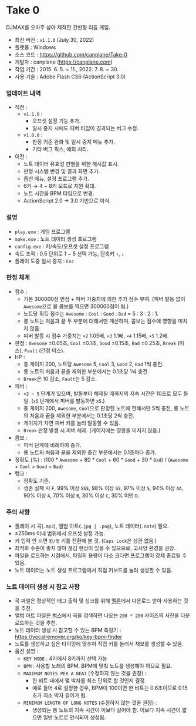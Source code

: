 ﻿# Take 0
DJMAX를 오마주 삼아 제작한 건반형 리듬 게임.
* 최신 버전 : `v1.1.0` (July 30, 2022)
* 플랫폼 : Windows
* 소스 코드 : <https://github.com/canplane/Take-0>
* 개발자 : canplane (<https://canplane.com>)
* 작업 기간 : 2015. 6. 5. ~ 11.,  2022. 7. 8. ~ 30.
* 사용 기술 : Adobe Flash CS6 (ActionScript 3.0)

### 업데이트 내역
* 직전 :
	* `v1.1.0` :
		* 오프셋 설정 기능 추가.
		* 일시 중지 시에도 피버 타임이 경과되는 버그 수정.
	* `v1.0.0` :
		* 판정 기준 완화 및 일시 중지 메뉴 추가.
		* 기타 버그 픽스, 예외 처리.
* 이전 :
	* 노트 데이터 유효성 판별을 위한 해시값 표시.
	* 판정 시스템 변경 및 결과 화면 추가.
	* 옵션 메뉴, 설정 프로그램 추가.
	* 6키 → 4 ~ 8키 모드로 지원 확대.
	* 노트 시간을 BPM 타임으로 변경.
	* ActionScript 2.0 → 3.0 기반으로 이식.

### 설명
* `play.exe` : 게임 프로그램
* `make.exe` : 노트 데이터 생성 프로그램
* `config.exe` : 키/속도/오프셋 설정 프로그램
* 속도 조작 : 0.5 단위로 1 ~ 5 선택 가능, 단축키 `↑`, `↓`
* 플레이 도중 일시 중지 : `Esc`

### 판정 체계
* 점수 :
	* 기본 300000점 만점 + 피버 가중치에 의한 추가 점수 부여. (피버 발동 없이 `Awesome`으로 올 콤보를 찍으면 300000점이 됨.)
	* 노트당 획득 점수는 `Awesome` : `Cool` : `Good` : `Bad` = 5 : 3 : 2 : 1.
	* 롱 노트는 처음과 끝 두 부분에 대해서만 계산하며, 콤보는 점수에 영향을 미치지 않음.
	* 피버 발동 시 점수 가중치는 `×2` 1.05배, `×3` 1.1배, `×4` 1.15배, `×5` 1.2배.
* 판정 : `Awesome` ±0.05초, `Cool` ±0.1초, `Good` ±0.15초, `Bad` ±0.25초, `Break` (미스), `Fault` (간접 미스).
* HP : 
	* 총 게이지 200, 노트당 `Awesome` 5, `Cool` 3, `Good` 2, `Bad` 1씩 충전.
	* 롱 노트의 처음과 끝을 제외한 부분에서는 0.1초당 1씩 충전.
	* `Break`은 10 감소, `Fault`는 5 감소.
* 피버 : 
	* `×2 ~ 5` 단계가 있으며, 발동부터 해제될 때까지의 지속 시간은 10초로 모두 동일. (`x5` 단계에서 피버를 발동하면 `x5`.)
	* 총 게이지 200, `Awesome`, `Cool`으로 판정된 노트에 한해서만 5씩 충전, 롱 노트의 처음과 끝을 제외한 부분에서는 0.1초당 2씩 충전.
	* 게이지가 차면 피버 키를 눌러 발동할 수 있음.
	* `Break` 판정 발생 시 피버 해제. (게이지에는 영향을 미치지 않음.)
* 콤보 :
	* 피버 단계에 비례하여 증가.
	* 롱 노트의 처음과 끝을 제외한 중간 부분에서는 0.1초마다 증가.
* 정확도 (%) : (100 * `Awesome` + 80 * `Cool` + 60 * `Good` + 30 * `Bad`) / (`Awesome` + `Cool` + `Good` + `Bad`)
* 랭크 :
	* 정확도 기준.
	* 생존 실패 시 `F`, 99% 이상 `SSS`, 98% 이상 `SS`, 97% 이상 `S`, 94% 이상 `AA`, 90% 이상 `A`, 70% 이상 `B`, 30% 이상 `C`, 30% 미만 `D`.

### 주의 사항
* 플레이 시 곡(`.mp3`), 앨범 아트(`.jpg | .png`), 노트 데이터(`.note`) 필요.
* ±250ms 이내 범위에서 오프셋 설정 가능.
* 키 입력 안 되면 `한/영` 키를 전환해 볼 것. (`Caps Lock`은 상관 없음.)
* 최적화 수준이 좋지 않아 끊김 현상이 있을 수 있으므로, 고사양 환경을 권장.
* 파일을 로드하는 시점에서, 파일의 용량이 다소 크다면 프로그램이 강제 종료될 수 있음.
* 노트 데이터는 노트 생성 프로그램에서 직접 키보드를 눌러 생성할 수 있음.

### 노트 데이터 생성 시 참고 사항
* 곡 파일은 정상적인 태그 출력 및 싱크를 위해 [멜론](https://melon.com)에서 다운로드 받아 사용하는 것을 추천.
* 앨범 아트 파일은 [벅스](https://music.bugs.co.kr/)에서 곡을 검색하면 나오는 `200 * 200` 사이즈의 사진을 다운로드하는 것을 추천.
* 노트 데이터 생성 시 참고할 수 있는 BPM 측정기 : <https://vocalremover.org/ko/key-bpm-finder>
* 노트를 생성하고 싶은 타이밍에 맞추어 직접 키를 눌러서 채보를 생성할 수 있음.
* 옵션 설명 :
	* `KEY MODE` : 4키에서 8키까지 선택 가능
	* `BPM` : 사용할 노래의 BPM. BPM에 맞춰 노트를 생성해야 하므로 필요.
	* `MAXIMUM NOTES PER A BEAT` (수정하지 않는 것을 권장) :
		* 한 비트 내에서 몇 박자를 최소 단위로 할 것인지 결정.
		* 예로 들어 4로 설정한 경우, BPM이 100이면 한 비트는 0.6초이므로 0.15초가 최소 박자 길이가 됨.
	* `MINIMUM LENGTH OF LONG NOTES` (수정하지 않는 것을 권장) :
		* 생성되는 롱 노트의 지속 시간이 이보다 길어야 함. 이보다 지속 시간이 짧으면 일반 노트로 인식되어 생성됨.